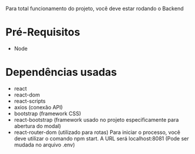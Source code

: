 Para total funcionamento do projeto, você deve estar rodando o Backend

# Pré-Requisitos
- Node

# Dependências usadas
- react
- react-dom
- react-scripts
- axios (conexão API)
- bootstrap (framework CSS)
- react-bootstrap (framework usado no projeto especificamente para abertura do modal)
- react-router-dom (utilizado para rotas)
Para iniciar o processo, você deve utilizar o comando npm start.
A URL será localhost:8081 (Pode ser mudada no arquivo .env)